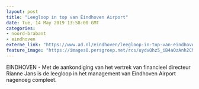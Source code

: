 ```yaml
---
layout: post
title: "Leegloop in top van Eindhoven Airport"
date: Tue, 14 May 2019 13:58:00 GMT
categories: 
- noord-brabant 
- eindhoven 
externe_link: "https://www.ad.nl/eindhoven/leegloop-in-top-van-eindhoven-airport~aa415e20/"
feature_image: "https://images0.persgroep.net/rcs/uydvQhz5_iB4aOzAnh2CMcaFtns/diocontent/108264317/_fitwidth/400/?appId=21791a8992982cd8da851550a453bd7f&quality=0.7"
---
```


EINDHOVEN - Met de aankondiging van het vertrek van financieel directeur Rianne Jans is de leegloop in het management van Eindhoven Airport nagenoeg compleet.
